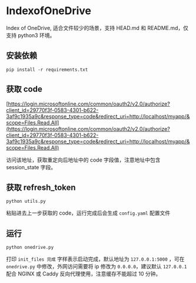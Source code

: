 # IndexofOneDrive
Index of OneDrive, 适合文件较少的场景，支持 HEAD.md 和 README.md，仅支持 python3 环境。


## 安装依赖
```
pip install -r requirements.txt
```

## 获取 code
[https://login.microsoftonline.com/common/oauth2/v2.0/authorize?client_id=29770f3f-0583-4301-b622-3af9c1935a9c&response_type=code&redirect_uri=http://localhost/myapp/&scope=Files.Read.All](https://login.microsoftonline.com/common/oauth2/v2.0/authorize?client_id=29770f3f-0583-4301-b622-3af9c1935a9c&response_type=code&redirect_uri=http://localhost/myapp/&scope=Files.Read.All)

访问该地址，获取重定向后地址中的 code 字段值，注意地址中包含 session_state 字段。

## 获取 refresh_token
```
python utils.py
```

粘贴进去上一步获取的 code，运行完成后会生成 `config.yaml` 配置文件

## 运行
```
python onedrive.py
```

打印 `init_files 完成` 字样表示启动完成，默认地址为 `127.0.0.1:5000` ，可在 `onedrive.py` 中修改，外网访问需要将 ip 修改为 `0.0.0.0`，建议默认 `127.0.0.1` 配合 NGINX 或 Caddy 反向代理使用，注意缓存不能超过 10 分钟。